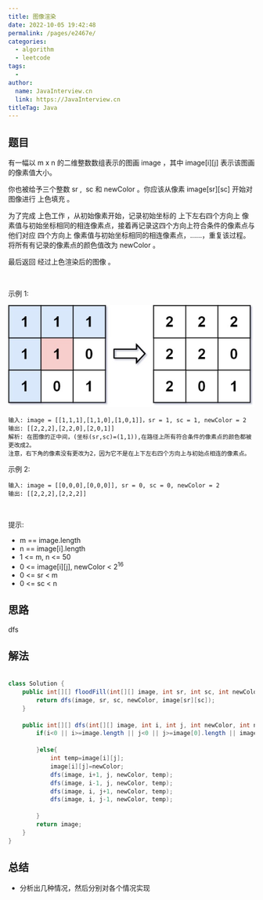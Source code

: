 ```yaml
---
title: 图像渲染
date: 2022-10-05 19:42:48
permalink: /pages/e2467e/
categories:
  - algorithm
  - leetcode
tags:
  - 
author: 
  name: JavaInterview.cn
  link: https://JavaInterview.cn
titleTag: Java
---
```



## 题目

有一幅以 m x n 的二维整数数组表示的图画 image ，其中 image[i][j] 表示该图画的像素值大小。

你也被给予三个整数 sr ,  sc 和 newColor 。你应该从像素 image[sr][sc] 开始对图像进行 上色填充 。

为了完成 上色工作 ，从初始像素开始，记录初始坐标的 上下左右四个方向上 像素值与初始坐标相同的相连像素点，接着再记录这四个方向上符合条件的像素点与他们对应 四个方向上 像素值与初始坐标相同的相连像素点，……，重复该过程。将所有有记录的像素点的颜色值改为 newColor 。

最后返回 经过上色渲染后的图像 。

 

示例 1:

![](../../../media/pictures/leetcode/flood1-grid.jpeg)


    输入: image = [[1,1,1],[1,1,0],[1,0,1]]，sr = 1, sc = 1, newColor = 2
    输出: [[2,2,2],[2,2,0],[2,0,1]]
    解析: 在图像的正中间，(坐标(sr,sc)=(1,1)),在路径上所有符合条件的像素点的颜色都被更改成2。
    注意，右下角的像素没有更改为2，因为它不是在上下左右四个方向上与初始点相连的像素点。
示例 2:

    输入: image = [[0,0,0],[0,0,0]], sr = 0, sc = 0, newColor = 2
    输出: [[2,2,2],[2,2,2]]
 

提示:

- m == image.length
- n == image[i].length
- 1 <= m, n <= 50
- 0 <= image[i][j], newColor < 2<sup>16</sup>
- 0 <= sr < m
- 0 <= sc < n


## 思路

dfs

## 解法
```java

class Solution {
    public int[][] floodFill(int[][] image, int sr, int sc, int newColor) {
        return dfs(image, sr, sc, newColor, image[sr][sc]);
    }

    public int[][] dfs(int[][] image, int i, int j, int newColor, int num){
        if(i<0 || i>=image.length || j<0 || j>=image[0].length || image[i][j]==newColor || image[i][j]!=num){

        }else{
            int temp=image[i][j];
            image[i][j]=newColor;
            dfs(image, i+1, j, newColor, temp);
            dfs(image, i-1, j, newColor, temp);
            dfs(image, i, j+1, newColor, temp);
            dfs(image, i, j-1, newColor, temp);
           
        }
        return image;
    }
}
```

## 总结

- 分析出几种情况，然后分别对各个情况实现 
